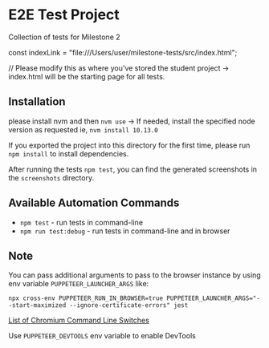 # E2E Test Project

Collection of tests for Milestone 2

const indexLink = "file:///Users/user/milestone-tests/src/index.html"; 

// Please modify this as where you've stored the student project -> index.html will be the starting page for all tests.


## Installation

please install nvm and then `nvm use` -> If needed, install the specified node version as requested ie, `nvm install 10.13.0`

If you exported the project into this directory for the first time, please run `npm install` to install dependencies.

After running the tests `npm test`, you can find the generated screenshots in the `screenshots` directory.

## Available Automation Commands
- `npm test` - run tests in command-line
- `npm run test:debug` - run tests in command-line and in browser


## Note
You can pass additional arguments to pass to the browser instance by using env variable `PUPPETEER_LAUNCHER_ARGS` like:
```
npx cross-env PUPPETEER_RUN_IN_BROWSER=true PUPPETEER_LAUNCHER_ARGS="--start-maximized --ignore-certificate-errors" jest
```
[List of Chromium Command Line Switches](https://peter.sh/experiments/chromium-command-line-switches/)

Use `PUPPETEER_DEVTOOLS` env variable to enable DevTools